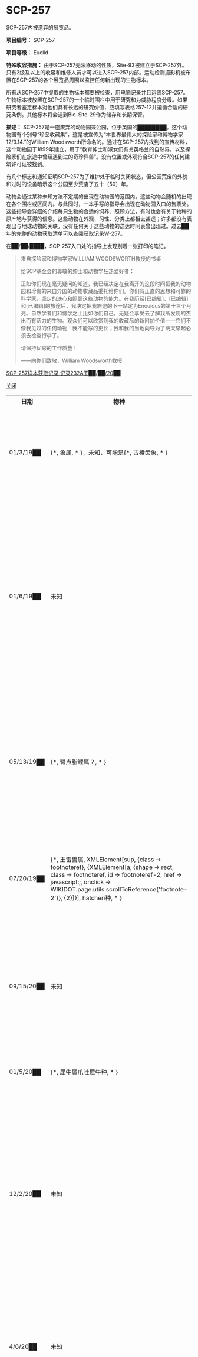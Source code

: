 # SCP-257
                        




SCP-257内被遗弃的展览品。



**项目编号：** SCP-257

**项目等级：** Euclid

**特殊收容措施：** 由于SCP-257无法移动的性质，Site-93被建立于SCP-257外。只有2级及以上的收容和维修人员才可以进入SCP-257内部。运动检测摄影机被布置在SCP-257的各个展览品周围以监控任何新出现的生物标本。

所有从SCP-257中提取的生物标本都要被检查，用电脑记录并且远离SCP-257。生物标本被放置在SCP-257的一个临时围栏中用于研究和为威胁程度分级。如果研究者鉴定标本对他们具有长远的研究价值，应填写表格257-12并遵循合适的研究条例。其他标本将会送到Bio-Site-29作为储存和长期保管。

**描述：** SCP-257是一座废弃的动物园兼公园，位于英国的████████。这个动物园有个别号“珍品收藏集”，这是被宣传为“本世界最伟大的探险家和博物学家12/3.14.”的William Woodsworth所命名的。通过在SCP-257内找到的宣传材料，这个动物园于1899年建立，用于“教育绅士和淑女们有关英格兰的自然界，以及探险家们在旅途中曾经遇到过的奇珍异兽”。没有位置或外观符合SCP-257的任何建筑许可证被找到。

有几个标志和通知证明SCP-257为了维护处于临时关闭状态，但公园荒废的外貌和过时的设备暗示这个公园至少荒废了五十（50）年。

动物会通过某种未知方法不定期的出现在动物园的范围内。这些动物会随机的出现在各个围栏或区间内。与此同时，一本手写的指导会出现在动物园入口的售票处。这些指导会详细的介绍每只生物的合适的饲养、照顾方法，有时也会有关于物种的原产地与获得的信息。这些动物在外观、习性、分类上都相去甚远；许多都没有表现出与地球动物的关联。没有任何关于这些动物的送达时间表曾出现过。过去██年的完整的动物获取清单可以查阅获取记录W-257。

在██/██/████，SCP-257入口处的指导上发现别着一张打印的笔记。


> 来自探险家和博物学家WILLIAM WOODSWORTH教授的书桌
> 
> 给SCP基金会的尊敬的绅士和动物学狂热爱好者：
> 
> 正如你们现在毫无疑问的知道，我已经决定在我离开的这段时间把我的动物园和珍贵的来自异国的动物收藏品委托给你们。你们有正直的思想和可靠的科学家，坚定的决心和照顾这些动物的能力。在我历经[已编辑]、[已编辑]和[已编辑]的旅途后，我决定把我旅途的下一站定为Enouious的第十三个月亮。自然学者们和博学之士比如你们自己，无疑会享受去了解我所发现的杰出而有活力的生物。观众们可以欣赏到我的收藏品的新附加价值——它们不像我见过的任何动物！我不能写的更长；我和我的当地向导为了明天早起必须去检查行李了。
> 
> 请保持优秀的工作质量！
> 
> ——向你们致敬，William Woodsworth教授
> 


<a shape='rect' class='collapsible-block-link' href='javascript:;'>SCP-257&#26679;&#26412;&#33719;&#21462;&#35760;&#24405;&#160;&#35760;&#24405;232A&#20110;&#9608;&#9608;/&#9608;&#9608;/20&#9608;&#9608;</a>

<a shape='rect' class='collapsible-block-link' href='javascript:;'>&#20851;&#38381;</a>

<table class='wiki-content-table'>
 <tr>
  <th colspan='1' rowspan='1'>&#26085;&#26399;</th>
  <th colspan='1' rowspan='1'>&#29289;&#31181;</th>
  <th colspan='1' rowspan='1'>&#25551;&#36848;</th>
  <th colspan='1' rowspan='1'>&#31508;&#35760;</th>
 </tr>
 <tr>
  <td colspan='1' rowspan='1'>01/3/19&#9608;&#9608;</td>
  <td colspan='1' rowspan='1'>{*, &#35937;&#23646;, * }&#65292;&#26410;&#30693;&#65292;&#21487;&#33021;&#26159;{*, &#21476;&#26865;&#40831;&#35937;, * }</td>
  <td colspan='1' rowspan='1'>&#20116;&#22836;&#23567;&#22411;&#35937;&#65292;&#22823;&#32422;&#19977;&#65288;3&#65289;&#33521;&#23610;&#39640;&#12290;&#25351;&#23548;&#19978;&#35828;&#8220;&#25105;&#22312;&#22320;&#20013;&#28023;&#30340;&#26053;&#36884;&#20013;&#36935;&#21040;&#36825;&#20123;&#26497;&#22909;&#30340;&#21160;&#29289;</td>
  <td colspan='1' rowspan='1'>Dr. &#9608;&#9608;&#9608;&#9608;&#9608;&#9608;&#9608;&#9608;&#9608;&#23558;&#20854;&#30701;&#26242;&#20445;&#30041;&#29992;&#20316;&#30740;&#31350;&#12290;&#20174;&#22522;&#22240;&#38142;&#30830;&#35748;&#20854;&#19982;&#29616;&#20195;&#38750;&#27954;&#35937;&#30340;&#20851;&#31995;&#12290;&#24403;&#21069;&#39282;&#20859;&#22312;Bio-Site 29&#12290;</td>
 </tr>
 <tr>
  <td colspan='1' rowspan='1'>01/6/19&#9608;&#9608;</td>
  <td colspan='1' rowspan='1'>&#26410;&#30693;</td>
  <td colspan='1' rowspan='1'>&#24040;&#22823;&#30340;&#26080;&#33034;&#26894;&#21313;&#36275;&#21160;&#29289;&#65292;&#26080;&#27861;&#19982;&#22320;&#29699;&#19978;&#30340;&#21160;&#29289;&#30340;&#20998;&#31867;&#30456;&#21305;&#37197;&#12290;&#20250;&#20998;&#27852;&#19968;&#31181;&#19982;&#31661;&#27602;&#34521;&#30456;&#20284;&#30340;&#31070;&#32463;&#27602;&#32032;&#12290;&#25351;&#23548;&#19978;&#35760;&#24405;&#20854;&#8220;&#21487;&#20197;&#20998;&#36776;&#31354;&#27668;&#20013;&#30340;&#26576;&#31181;&#21270;&#23398;&#25104;&#20998;&#65292;&#24182;&#23558;&#23427;&#65288;&#8230;&#65289;&#29702;&#35299;&#20026;&#39046;&#22320;&#25361;&#25112;&#12290;&#39640;&#24230;&#26131;&#20852;&#22859;&#12290;</td>
  <td colspan='1' rowspan='1'>&#24403;&#21069;&#39282;&#20859;&#22312;Bio-Site 29&#12290;</td>
 </tr>
 <tr>
  <td colspan='1' rowspan='1'>05/13/19&#9608;&#9608;</td>
  <td colspan='1' rowspan='1'>{*, &#33216;&#28857;&#33026;&#40100;&#23646;&#65311;, * }</td>
  <td colspan='1' rowspan='1'>&#22823;&#32422;300&#26465;&#36739;&#23567;&#30340;&#27700;&#34382;&#40060;<sup class='footnoteref'><a shape='rect' class='footnoteref' id='footnoteref-1' href='javascript:;' onclick='WIKIDOT.page.utils.scrollToReference(&apos;footnote-1&apos;)'>1</a></sup>&#32452;&#25104;&#30340;&#40060;&#32676;&#12290;&#21487;&#20197;&#36890;&#36807;&#20849;&#29983;&#32454;&#33740;&#21457;&#20809;&#12290;&#25351;&#23548;&#19978;&#35299;&#37322;&#23427;&#20204;&#8220;&#20174;Para-Amazon&#33719;&#24471;&#8221;&#65292;&#27809;&#26377;&#26356;&#36827;&#19968;&#27493;&#30340;&#35299;&#37322;&#12290;</td>
  <td colspan='1' rowspan='1'>&#24403;&#21069;&#39282;&#20859;&#22312;Bio-Site 29&#12290;</td>
 </tr>
 <tr>
  <td colspan='1' rowspan='1'>07/20/19&#9608;&#9608;</td>
  <td colspan='1' rowspan='1'>{*, &#29579;&#38647;&#20861;&#23646;, XMLElement[sup, {class -&gt; footnoteref}, {XMLElement[a, {shape -&gt; rect, class -&gt; footnoteref, id -&gt; footnoteref-2, href -&gt; javascript:;, onclick -&gt; WIKIDOT.page.utils.scrollToReference(&apos;footnote-2&apos;)}, {2}]}], hatcheri&#31181;, * }</td>
  <td colspan='1' rowspan='1'>&#19968;&#22836;&#38596;&#24615;&#25104;&#24180;&#29579;&#38647;&#20861;&#12290;&#25351;&#23548;&#19978;&#20889;&#8220;&#29992;&#30524;&#30555;&#30475;&#30528;&#20854;&#20013;&#19968;&#21482;&#29467;&#20861;&#65292;&#23427;&#20204;&#38750;&#24120;&#22766;&#35266;&#65292;&#20320;&#21040;&#27515;&#20063;&#19981;&#20250;&#24536;&#35760;&#30340;&#8221;</td>
  <td colspan='1' rowspan='1'>&#24403;&#21069;&#39282;&#20859;&#22312;Bio-Site 29&#12290;</td>
 </tr>
 <tr>
  <td colspan='1' rowspan='1'>09/15/20&#9608;&#9608;</td>
  <td colspan='1' rowspan='1'>&#26410;&#30693;</td>
  <td colspan='1' rowspan='1'>&#26377;&#20851;&#20449;&#24687;&#31227;&#33267;&#25991;&#20214;443/SCP-&#9608;&#9608;&#9608;&#9608;&#9608;&#65292;&#36827;&#19968;&#27493;&#30340;&#20449;&#24687;&#35831;&#26597;&#38405;&#20107;&#20214;&#25253;&#21578;3-122A&#12290;</td>
  <td colspan='1' rowspan='1'>&#37325;&#26032;&#20998;&#31867;&#20026;SCP-&#9608;&#9608;&#9608;&#9608;&#9608;&#12290;&#21518;&#32493;&#20107;&#20214;[&#25968;&#25454;&#21024;&#38500;]&#12290;&#25226;SCP-257&#21319;&#32423;&#20026;Keter&#30340;&#35831;&#27714;&#34987;&#25298;&#32477;&#65292;&#22240;&#20026;&#20854;&#19981;&#21487;&#31227;&#21160;&#19988;&#24615;&#36136;&#21487;&#25511;&#65292;SCP-&#9608;&#9608;&#9608;&#9608;&#9608;&#20134;&#20855;&#26377;&#21487;&#25910;&#23481;&#24615;&#12290;</td>
 </tr>
 <tr>
  <td colspan='1' rowspan='1'>01/5/20&#9608;&#9608;</td>
  <td colspan='1' rowspan='1'>{*, &#29312;&#29275;&#23646;&#29226;&#21703;&#29312;&#29275;&#31181;, * }</td>
  <td colspan='1' rowspan='1'>&#19968;&#22836;&#29226;&#21703;&#29312;&#29275;&#30340;&#38604;&#24615;&#24188;&#23869;</td>
  <td colspan='1' rowspan='1'>&#27809;&#26377;&#21457;&#29616;&#24322;&#24120;&#29616;&#35937;&#12290;&#24403;&#21069;&#39282;&#20859;&#22312;Bio-Site 29&#12290;&#26410;&#26469;&#26377;&#21487;&#33021;&#37322;&#25918;&#21040;&#38468;&#36817;&#30340;&#21160;&#29289;&#22253;&#12290;</td>
 </tr>
 <tr>
  <td colspan='1' rowspan='1'>12/2/20&#9608;&#9608;</td>
  <td colspan='1' rowspan='1'>&#26410;&#30693;</td>
  <td colspan='1' rowspan='1'>&#24040;&#22823;&#30340;&#38761;&#36136;&#34553;&#12290;&#26080;&#21019;&#25195;&#25551;&#26174;&#31034;&#20986;&#19968;&#20010;&#20154;&#31867;&#22823;&#23567;&#30340;&#26410;&#30693;&#26080;&#33034;&#26894;&#21160;&#29289;&#65292;&#21487;&#33021;&#26159;&#26118;&#34411;&#12290;&#25351;&#23548;&#19978;&#35828;&#8220;&#36825;&#19968;&#21482;&#23413;&#21270;&#21518;&#23558;&#20250;&#22312;&#21512;&#36866;&#26102;&#26426;&#20135;&#21365;&#12290;&#29992;&#19981;&#20102;&#22810;&#20037;&#20320;&#30340;&#25163;&#19978;&#23601;&#20250;&#26377;&#19968;&#25903;&#32321;&#33635;&#30340;&#31227;&#27665;&#38431;&#20237;&#20102;&#65281;&#8221;</td>
  <td colspan='1' rowspan='1'>&#23454;&#26045;&#23433;&#20048;&#27515;&#24182;&#25918;&#32622;&#22312;&#30002;&#37275;&#20013;&#12290;&#30446;&#21069;&#22312;Site &#9608;&#9608;&#34987;&#9608;&#9608;&#9608;&#9608;&#9608;&#9608;&#9608;&#9608;&#21338;&#22763;&#21644;&#9608;&#9608;&#9608;&#9608;&#9608;&#9608;&#9608;&#9608;&#21338;&#22763;&#30740;&#31350;&#12290;</td>
 </tr>
 <tr>
  <td colspan='1' rowspan='1'>4/6/20&#9608;&#9608;</td>
  <td colspan='1' rowspan='1'>&#26410;&#30693;</td>
  <td colspan='1' rowspan='1'>&#19968;&#21482;&#36523;&#36127;&#20284;&#20046;&#26159;&#30002;&#22771;&#32434;&#29983;&#29289;&#30340;&#22771;&#30340;&#37325;&#30002;&#30340;&#29983;&#29289;&#65292;&#35206;&#30422;&#30528;&#26126;&#20142;&#30340;&#40644;&#33394;&#26893;&#34987;&#12290;&#25351;&#23548;&#19978;&#35828;&#8220;&#35753;&#36825;&#20010;&#23478;&#20249;&#21574;&#22312;&#39640;&#37325;&#21147;&#29615;&#22659;&#19979;&#12290;&#8221;</td>
  <td colspan='1' rowspan='1'>&#20110;4/23/20&#9608;&#9608;&#27515;&#20129;&#12290;&#23608;&#20307;&#34987;&#20445;&#30041;&#29992;&#20110;&#30740;&#31350;&#12290;</td>
 </tr>
 <tr>
  <td colspan='1' rowspan='1'>12/13/20&#9608;&#9608;</td>
  <td colspan='1' rowspan='1'>{*, &#32943;&#27663;&#40857;&#23646;aethiopicus&#31181;, * }</td>
  <td colspan='1' rowspan='1'>&#19968;&#22836;&#24188;&#24180;&#38596;&#24615;{*, &#21050;&#26495;&#40857;, * }&#12290;&#25351;&#23548;&#19978;&#30340;&#25551;&#36848;&#20026;&#8220;&#36825;&#31181;&#32905;&#65292;&#34429;&#28982;&#32654;&#21619;&#65292;&#20294;&#24456;&#38590;&#23433;&#20840;&#30340;&#33719;&#24471;&#65292;&#26368;&#22909;&#21333;&#29420;&#21560;&#24341;&#12290;&#8221;</td>
  <td colspan='1' rowspan='1'>&#20110;2/28/20&#9608;&#9608;&#27515;&#20110;&#24863;&#26579;&#30142;&#30149;&#24102;&#26469;&#30340;&#24182;&#21457;&#30151;&#12290;&#36951;&#20307;&#30041;&#20316;&#30740;&#31350;&#65292;&#20445;&#23384;&#22312;&#30002;&#37275;&#20013;&#12290;&#30446;&#21069;&#27491;&#22312;&#31561;&#24453;&#30740;&#31350;&#12290;</td>
 </tr>
 <tr>
  <td colspan='1' rowspan='1'>11/11/20&#9608;&#9608;</td>
  <td colspan='1' rowspan='1'>{*, &#24656;&#40479;&#23646;, * }&#65292;&#21487;&#33021;&#26159;{*, robustus&#31181;, * }</td>
  <td colspan='1' rowspan='1'>&#34987;&#35748;&#20026;&#26159;&#19968;&#20010;&#24656;&#40479;&#34507;&#12290;&#25351;&#23548;&#35760;&#36733;&#8220;&#23613;&#31649;&#25104;&#24180;&#30340;&#32905;&#27809;&#20160;&#20040;&#28363;&#21619;&#65292;&#19981;&#36807;&#23427;&#30340;&#34507;&#65292;&#32463;&#36807;&#36866;&#24403;&#30340;&#20934;&#22791;&#65292;&#20250;&#25104;&#20026;&#32769;&#23569;&#21688;&#23452;&#30340;&#32654;&#21619;&#12290;&#24656;&#40479;&#20859;&#27542;&#24050;&#32463;&#24320;&#22987;&#22312;&#33487;&#26684;&#20848;&#27969;&#34892;&#20102;&#8230;&#8230;&#25105;&#24076;&#26395;&#36817;&#26399;&#22312;&#22307;&#29595;&#20029;&#65288;St. Mary&apos;s&#65289;&#32321;&#32946;&#19968;&#20010;&#31181;&#32676;&#12290;&#8221;</td>
  <td colspan='1' rowspan='1'>&#30446;&#21069;&#22312;Bio-Site 29&#23413;&#21270;&#12290;</td>
 </tr>
 <tr>
  <td colspan='1' rowspan='1'>6/21/20&#9608;&#9608;</td>
  <td colspan='1' rowspan='1'>{*, &#30702;&#40657;&#29481;&#29481;, * }</td>
  <td colspan='1' rowspan='1'>&#19968;&#32452;12&#21482;&#30702;&#40657;&#29481;&#29481;&#65292;&#25351;&#23548;&#19978;&#20889;&#8220;&#24403;&#22320;&#30340;&#29503;&#20154;&#39535;&#20859;&#23427;&#20204;&#24182;&#25226;&#23427;&#20204;&#21464;&#25104;&#21516;&#20276;&#8221;</td>
  <td colspan='1' rowspan='1'>&#24403;&#21069;&#39282;&#20859;&#22312;Bio-Site 29&#12290;</td>
 </tr>
 <tr>
  <td colspan='1' rowspan='1'>9/21/20&#9608;&#9608;</td>
  <td colspan='1' rowspan='1'>&#26410;&#30693;</td>
  <td colspan='1' rowspan='1'>&#20004;&#21482;&#25104;&#24180;&#40575;&#22823;&#23567;&#30340;&#26118;&#34411;&#22806;&#24418;&#33034;&#26894;&#21160;&#29289;&#65292;&#36523;&#20307;&#35206;&#30422;&#22771;&#36136;&#30002;&#65292;&#26377;&#31867;&#20284;&#26118;&#34411;&#21475;&#22120;&#30340;&#21475;&#22120;&#12290;&#39135;&#33609;&#12290;&#25351;&#23548;&#19978;&#20889;&#8220;&#30475;&#21040;&#36825;&#31181;&#29983;&#29289;&#30340;&#21326;&#20029;&#20861;&#32676;&#22312;&#28779;&#26143;&#30340;&#33609;&#21407;&#19978;&#31359;&#36807;&#27867;&#28389;&#24179;&#21407;<sup class='footnoteref'><a shape='rect' class='footnoteref' id='footnoteref-3' href='javascript:;' onclick='WIKIDOT.page.utils.scrollToReference(&apos;footnote-3&apos;)'>3</a></sup>&#23601;&#26377;&#22914;&#22320;&#29699;&#19978;&#36801;&#24473;&#30340;&#35282;&#39532;&#25110;&#35282;&#40857;&#12290;&#8221;&#25351;&#23548;&#32454;&#36848;&#20102;&#22914;&#20309;&#29417;&#29454;&#24182;&#28921;&#39274;&#36825;&#31181;&#29289;&#31181;&#30340;&#20010;&#20307;&#65292;&#24182;&#27880;&#37322;&#23427;&#20204;&#26368;&#22909;&#20999;&#25104;&#29255;&#29992;&#24179;&#24213;&#38149;&#29006;&#65292;&#23581;&#36215;&#26469;&#23601;&#20687;&quot;&#22810;&#27713;&#30340;&#34691;&#34809;&quot;&#12290;</td>
  <td colspan='1' rowspan='1'>&#24403;&#21069;&#39282;&#20859;&#22312;Bio-Site 29&#12290;&#30001;&#35013;&#28385;&#26410;&#21463;&#31934;&#21365;&#32780;&#21464;&#24418;&#30340;&#22218;&#34955;&#25512;&#23450;&#20854;&#20026;&#38604;&#24615;&#12290;</td>
 </tr>
 <tr>
  <td colspan='1' rowspan='1'>3/29/20&#9608;&#9608;</td>
  <td colspan='1' rowspan='1'>&#26410;&#30693;</td>
  <td colspan='1' rowspan='1'>&#19968;&#32676;&#26410;&#30693;&#23646;&#30340;&#40479;&#65292;&#21313;&#20108;&#65288;12&#65289;&#21482;&#65292;&#31867;&#20284;&#20110;&#40548;&#65292;&#32764;&#23637;&#24456;&#22823;&#12290;&#38750;&#24120;&#30340;&#32874;&#26126;&#12290;&#33021;&#22815;&#27169;&#20223;&#20154;&#31867;&#30340;&#22768;&#38899;&#24182;&#37325;&#22797;&#38899;&#20048;&#12290;</td>
  <td colspan='1' rowspan='1'>&#34987;&#25551;&#36848;&#20026;&#8220;&#25910;&#34255;&#21697;&#30340;&#30343;&#20896;&#19978;&#30340;&#23453;&#30707;&#12290;&#8221;&#24403;&#21069;&#39282;&#20859;&#22312;Bio-Site 29&#12290;</td>
 </tr>
</table>




脚注
<a shape='rect' href='javascript:;' onclick='WIKIDOT.page.utils.scrollToReference(&apos;footnoteref-1&apos;)'>1</a>. 译注：即食人鲳（食人鱼）。食人鲳是公众对一类分部于南美洲亚马逊河鱼类的统称，也译做水虎鱼（Piranha）。并非指某一种特定的鱼，而是一个类群，包括近30个种。
<a shape='rect' href='javascript:;' onclick='WIKIDOT.page.utils.scrollToReference(&apos;footnoteref-2&apos;)'>2</a>. 译注：王雷兽（学名*Brontotherium* ）是一属已灭绝的奇蹄目哺乳动物，属于雷兽科。它们生存于始新世晚期的北美洲。 　
<a shape='rect' href='javascript:;' onclick='WIKIDOT.page.utils.scrollToReference(&apos;footnoteref-3&apos;)'>3</a>. 译注：即“河漫滩”，是指河床与谷坡间枯水时出露、洪水时被水淹没的部分。



« [SCP-256](/scp-256) | SCP-257 | [SCP-258](/scp-258) »





                    